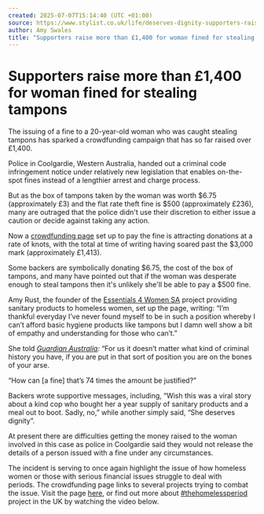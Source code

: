```yaml
---
created: 2025-07-07T15:14:40 (UTC +01:00)
source: https://www.stylist.co.uk/life/deserves-dignity-supporters-raise-money-for-woman-fined-stealing-tampons-australia/62042
author: Amy Swales
title: "Supporters raise more than £1,400 for woman fined for stealing tampons"
---
```


# Supporters raise more than £1,400 for woman fined for stealing tampons

The issuing of a fine to a 20-year-old woman who was caught stealing tampons has sparked a crowdfunding campaign that has so far raised over £1,400.

Police in Coolgardie, Western Australia, handed out a criminal code infringement notice under relatively new legislation that enables on-the-spot fines instead of a lengthier arrest and charge process.

But as the box of tampons taken by the woman was worth $6.75 (approximately £3) and the flat rate theft fine is $500 (approximately £236), many are outraged that the police didn't use their discretion to either issue a caution or decide against taking any action.

Now a [crowdfunding page](https://ozcrowd.com/campaigns/restoring-dignity-for-the-woman-wa-police-fined-500-for-stealing-tampons/#.ViDPIxCrSYX) set up to pay the fine is attracting donations at a rate of knots, with the total at time of writing having soared past the $3,000 mark (approximately £1,413).

Some backers are symbolically donating $6.75, the cost of the box of tampons, and many have pointed out that if the woman was desperate enough to steal tampons then it's unlikely she'll be able to pay a $500 fine.

Amy Rust, the founder of the [Essentials 4 Women SA](https://www.facebook.com/e4wadelaide) project providing sanitary products to homeless women, set up the page, writing: “I’m thankful everyday I’ve never found myself to be in such a position whereby I can’t afford basic hygiene products like tampons but I damn well show a bit of empathy and understanding for those who can’t.”

She told _[Guardian Australia](http://www.theguardian.com/australia-news/2015/oct/16/crowdfund-raises-1000-to-pay-womans-fine-for-stealing-tampons):_ “For us it doesn’t matter what kind of criminal history you have, if you are put in that sort of position you are on the bones of your arse.

“How can \[a fine\] that’s 74 times the amount be justified?”

Backers wrote supportive messages, including, “Wish this was a viral story about a kind cop who bought her a year supply of sanitary products and a meal out to boot. Sadly, no,” while another simply said, “She deserves dignity”.

At present there are difficulties getting the money raised to the woman involved in this case as police in Coolgardie said they would not release the details of a person issued with a fine under any circumstances.

The incident is serving to once again highlight the issue of how homeless women or those with serious financial issues struggle to deal with periods. The crowdfunding page links to several projects trying to combat the issue. Visit the page [here](https://ozcrowd.com/campaigns/restoring-dignity-for-the-woman-wa-police-fined-500-for-stealing-tampons/#.ViDEKBCrSYX), or find out more about [#thehomelessperiod](http://thehomelessperiod.com/) project in the UK by watching the video below.
